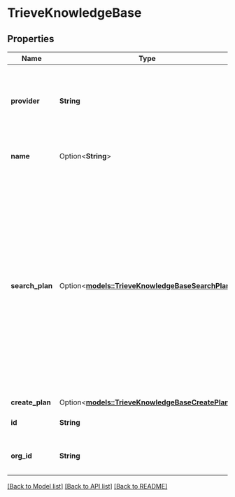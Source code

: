 # TrieveKnowledgeBase

## Properties

Name | Type | Description | Notes
------------ | ------------- | ------------- | -------------
**provider** | **String** | This knowledge base is provided by Trieve.  To learn more about Trieve, visit https://trieve.ai. | 
**name** | Option<**String**> | This is the name of the knowledge base. | [optional]
**search_plan** | Option<[**models::TrieveKnowledgeBaseSearchPlan**](TrieveKnowledgeBaseSearchPlan.md)> | This is the searching plan used when searching for relevant chunks from the vector store.  You should configure this if you're running into these issues: - Too much unnecessary context is being fed as knowledge base context. - Not enough relevant context is being fed as knowledge base context. | [optional]
**create_plan** | Option<[**models::TrieveKnowledgeBaseCreatePlan**](TrieveKnowledgeBase_createPlan.md)> |  | [optional]
**id** | **String** | This is the id of the knowledge base. | 
**org_id** | **String** | This is the org id of the knowledge base. | 

[[Back to Model list]](../README.md#documentation-for-models) [[Back to API list]](../README.md#documentation-for-api-endpoints) [[Back to README]](../README.md)


